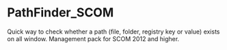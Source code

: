 # PathFinder_SCOM
Quick way to check whether a path (file, folder, registry key or value) exists on all window. Management pack for SCOM 2012 and higher.
